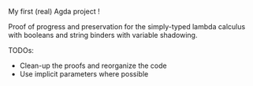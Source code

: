 My first (real) Agda project !

Proof of progress and preservation for the simply-typed lambda calculus with booleans and string binders with variable shadowing.

TODOs:
- Clean-up the proofs and reorganize the code
- Use implicit parameters where possible
